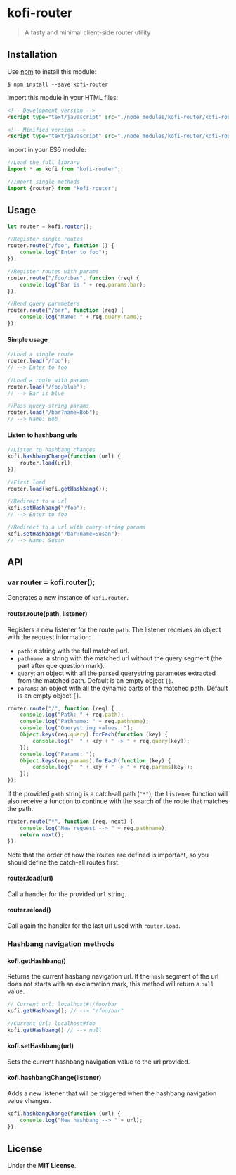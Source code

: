 # kofi-router

> A tasty and minimal client-side router utility


## Installation

Use [npm](https://npmjs.com) to install this module: 

```
$ npm install --save kofi-router
```

Import this module in your HTML files: 

```html
<!-- Development version -->
<script type="text/javascript" src="./node_modules/kofi-router/kofi-router.js"></script>

<!-- Minified version -->
<script type="text/javascript" src="./node_modules/kofi-router/kofi-router.min.js"></script>
```

Import in your ES6 module: 

```javascript 
//Load the full library
import * as kofi from "kofi-router";

//Import single methods
import {router} from "kofi-router";
```

## Usage

```javascript 
let router = kofi.router();

//Register single routes
router.route("/foo", function () {
    console.log("Enter to foo");
});

//Register routes with params
router.route("/foo/:bar", function (req) {
    console.log("Bar is " + req.params.bar);
});

//Read query parameters
router.route("/bar", function (req) {
    console.log("Name: " + req.query.name);
});
```

#### Simple usage 

``` javascript
//Load a single route
router.load("/foo");
// --> Enter to foo

//Load a route with params
router.load("/foo/blue");
// --> Bar is blue

//Pass query-string params
router.load("/bar?name=Bob");
// --> Name: Bob
```

#### Listen to hashbang urls

```javascript
//Listen to hashbang changes
kofi.hashbangChange(function (url) {
    router.load(url);
});

//First load
router.load(kofi.getHashbang());

//Redirect to a url
kofi.setHashbang("/foo");
// --> Enter to foo

//Redirect to a url with query-string params
kofi.setHashbang("/bar?name=Susan");
// --> Name: Susan
```

## API

### var router = kofi.router();

Generates a new instance of `kofi.router`.

#### router.route(path, listener)

Registers a new listener for the route `path`. The listener receives an object with the request information: 

- `path`: a string with the full matched url.
- `pathname`: a string with the matched url without the query segment (the part after que question mark).
- `query`: an object with all the parsed querystring parametes extracted from the matched path. Default is an empty object `{}`.
- `params`: an object with all the dynamic parts of the matched path. Default is an empty object `{}`.

```javascript
router.route("/", function (req) {
    console.log("Path: " + req.path);
    console.log("Pathname: " + req.pathname);
    console.log("Querystring values: ");
    Object.keys(req.query).forEach(function (key) {
        console.log("  " + key + " -> " + req.query[key]);
    });
    console.log("Params: ");
    Object.keys(req.params).forEach(function (key) {
        console.log("  " + key + " -> " + req.params[key]);
    });
});
```

If the provided `path` string is a catch-all path (`"*"`), the `listener` function will also receive a function to continue with the search of the route that matches the path.

```javascript
router.route("*", function (req, next) {
    console.log("New request --> " + req.pathname);
    return next();
});
```

Note that the order of how the routes are defined is important, so you should define the catch-all routes first.

#### router.load(url)

Call a handler for the provided `url` string.

#### router.reload()

Call again the handler for the last url used with `router.load`.

### Hashbang navigation methods 

#### kofi.getHashbang()

Returns the current hasbang navigation url. If the `hash` segment of the url does not starts with an exclamation mark, this method will return a `null` value.

```javascript
// Current url: localhost#!/foo/bar
kofi.getHashbang(); // --> "/foo/bar"

//Current url: localhost#foo
kofi.getHashbang() // --> null
```

#### kofi.setHashbang(url)

Sets the current hashbang navigation value to the url provided.

#### kofi.hashbangChange(listener)

Adds a new listener that will be triggered when the hashbang navigation value vhanges.

```javascript 
kofi.hashbangChange(function (url) {
    console.log("New hashbang --> " + url);
});
```

## License

Under the **MIT License**.



